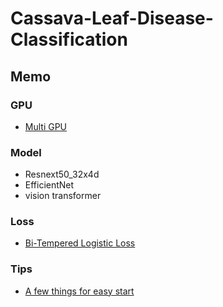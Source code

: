 # Cassava-Leaf-Disease-Classification

## Memo

### GPU

- [Multi GPU](https://aru47.hatenablog.com/entry/2020/11/06/225052)

### Model

- Resnext50_32x4d
- EfficientNet
- vision transformer

### Loss

- [Bi-Tempered Logistic Loss](https://www.kaggle.com/c/cassava-leaf-disease-classification/discussion/202017)


### Tips

- [A few things for easy start](https://www.kaggle.com/c/cassava-leaf-disease-classification/discussion/207450)
